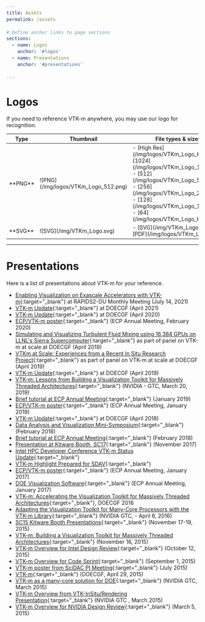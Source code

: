 ```yaml
---
title: Assets
permalink: /assets

# Define anchor links to page sections
sections:
  - name: Logos
    anchor: '#logos'
  - name: Presentations
    anchor: '#presentations'

---
```


# Logos
If you need to reference VTK-m anywhere, you may use our logo for recognition.

<table>
<thead>
<th>Type</th>
<th width="200">Thumbnail</th>
<th>File types & sizes</th>
</thead>
<tbody>
<tr>
<td markdown="1">
**PNG**
</td>
<td markdown="1">
![PNG](/img/logos/VTKm_Logo_512.png)
</td>
<td markdown="1">
- [High Res](/img/logos/VTKm_Logo_Hi.png)
- [1024](/img/logos/VTKm_Logo_1024.png)
- [512](/img/logos/VTKm_Logo_512.png)
- [256](/img/logos/VTKm_Logo_256.png)
- [128](/img/logos/VTKm_Logo_128.png)
- [64](/img/logos/VTKm_Logo_Hi.png)
</td>
</tr>
<tr>
<td markdown="1">
**SVG**
</td>
<td markdown="1">
![SVG](/img/VTKm_Logo.svg)
</td>
<td markdown="1">
- [SVG](/img/VTKm_Logo.svg)
- [PDF](/img/logos/VTKm_Logo.pdf)
</td>
</tr>
</tbody>
</table>


---

# Presentations
Here is a list of presentations about VTK-m for your reference.
- [Enabling Visualization on Exascale Accelerators with VTK-m](https://drive.google.com/file/d/16dYZFHv9zHGCZmKoBNX8c_W-li1mvrvM/view?usp=sharing){:target="_blank"} at RAPIDS2-DU Monthly Meeting (July 14, 2021)
- [VTK-m Update](https://drive.google.com/file/d/1ZKJNJNJGG4ixIAtw64NPhI95QUbpeMxh/view?usp=sharing){:target="_blank"} at DOECGF (April 2021)
- [VTK-m Update](https://drive.google.com/file/d/11P6pa-RtzKbX4nGsTD_YBJLP11IXOg_v/view?usp=sharing){:target="_blank"} at DOECGF (April 2020)
- [ECP/VTK-m poster](https://drive.google.com/file/d/1UAXwcZaDbwTVBGqByGR3YuxOxjWEa1W0/view?usp=sharing){:target="_blank"} (ECP Annual Meeting, February 2020)
- [Simulating and Visualizing Turbulent Fluid Mixing
using 16,384 GPUs on LLNL's Sierra Supercomputer](https://drive.google.com/file/d/1vR6ctAr8_hH_-oyIHBoqx9IrZKe5eE8i/view?usp=sharing){:target="_blank"} as part of panel on VTK-m at scale at DOECGF (April 2019)
- [VTKm at Scale: Experiences from a Recent In Situ Research Project](https://drive.google.com/file/d/1wC7nUQORiWjC2EOq7XQubY4b_CWV8KqN/view?usp=sharing){:target="_blank"} as part of panel on VTK-m at scale at DOECGF (April 2019)
- [VTK-m Update](https://drive.google.com/file/d/1CBX5RhsSRyuWK9NsfHEJq-gHhs4HpgqL/view?usp=sharing){:target="_blank"} at DOECGF (April 2019)
- [VTK-m: Lessons from Building a Visualization Toolkit for Massively Threaded Architectures](https://drive.google.com/file/d/1eadMYNYE4Dd_rG0LoLh8o5zEy4HSBWj8/view?usp=sharing){:target="_blank"} (NVIDIA - GTC, March 20, 2019)
- [Brief tutorial at ECP Annual Meeting](https://drive.google.com/file/d/1fWYlF7us7iW0Z2RBR_9T4eEiIHqkFmKp/view?usp=sharing){:target="_blank"} (January 2019)
- [ECP/VTK-m poster](https://drive.google.com/file/d/14bK4MWhROmmFTOl8myws0AitN4-_KfrX/view?usp=sharing){:target="_blank"} (ECP Annual Meeting, January 2019)
- [VTK-m Update](https://drive.google.com/file/d/1Dd7mNOFSjFZHiEo0kCYiOvIB9Pv56YOG/view?usp=sharing){:target="_blank"} at DOECGF (April 2018)
- [Data Analysis and Visualization Mini-Symposium](https://drive.google.com/file/d/1g5tK8mdUwPmmYhfbJa2fuUQS9DJg549-/view?usp=sharing){:target="_blank"} (February 2018)
- [Brief tutorial at ECP Annual Meeting](https://drive.google.com/file/d/1r13fwISB1uz0E3lC_K7YMwCm4cj0I5D7/view?usp=sharing){:target="_blank"} (February 2018)
- [Presentation at Kitware Booth, SC17](https://drive.google.com/file/d/1FxyIxUpz2Oi7vyXoFtcmBAUiOnN1P9Cj/view?usp=sharing){:target="_blank"} (November 2017)
- [Intel HPC Developer Conference VTK-m Status Update](https://drive.google.com/file/d/1aRRArtIWTSxUyErwq9Urrdz9jeBMIxW3/view?usp=sharing){:target="_blank"}
- [VTK-m Highlight Prepared for SDAV](https://drive.google.com/file/d/1sTRSh0SF5x3pICda-QUpmMfj2PYgYYPG/view?usp=sharing){:target="_blank"}
- [ECP/VTK-m poster](https://drive.google.com/file/d/10A-oceNzwVYBNkZpuY5p1R4bEg-gO9b9/view?usp=sharing){:target="_blank"} (ECP Annual Meeting, January 2017)
- [DOE Visualization Software](https://drive.google.com/file/d/1hJQTwrNZIK5I3tgqsVJoTfQ_i8m4fE5f/view?usp=sharing){:target="_blank"} (ECP Annual Meeting, January 2017)
- [VTK-m: Accelerating the Visualization Toolkit for Massively Threaded Architectures](https://drive.google.com/file/d/1xPN2BB5liH1YsTe481vcfhuychb1zhsr/view?usp=sharing){:target="_blank"}, DOECGF 2016
- [Adapting the Visualization Toolkit for Many-Core Processors with the VTK-m Library](https://drive.google.com/file/d/1wHSL6Hl8MdPhBr4OYq83f5LZHddvp537/view?usp=sharing){:target="_blank"} (NVIDIA GTC, - April 6, 2016)
- [SC15 Kitware Booth Presentations](/img/presentations/SC15_Kitware_Booth_Presentations){:target="_blank"} (November 17-19, 2015)
- [VTK-m: Building a Visualization Toolkit for Massively Threaded Architectures](https://drive.google.com/file/d/1Nhj4kT6EqEilGBIJx3-DvrvhbYFhWl3A/view?usp=sharing){:target="_blank"} (November 16, 2015)
- [VTK-m Overview for Intel Design Review](https://drive.google.com/file/d/1m8AdBp8i5cBD_6LyW5UU-pdDq2Zp82nT/view?usp=sharing){:target="_blank"} (October 12, 2015)
- [VTK-m Overview for Code Sprint](https://drive.google.com/file/d/1XaABidfb9nn18OtHKrjaSVFeXYOUa2bD/view?usp=sharing){:target="_blank"} (September 1, 2015)
- [VTK-m poster from SciDAC PI Meeting](https://drive.google.com/file/d/1jfzZc-dqr3WXoGc7UuDSPHS5qP1Y5Zhw/view?usp=sharing){:target="_blank"} (July 2015)
- [VTK-m](https://drive.google.com/file/d/1Pjcl4aO3MRS3l4tHu5NNemh2tGY0NZFK/view?usp=sharing){:target="_blank"} (DOECGF, April 29, 2015)
- [VTK-m as a many-core solution for DOE](https://drive.google.com/file/d/1H_4JbrpmcmWW9hWctw0sBNn1ISVsIEHP/view?usp=sharing){:target="_blank"} (NVIDIA GTC, March 2015)
- [VTK-m Overview from VTK-InSitu/Rendering Presentation](https://drive.google.com/file/d/1p7mtyaXfQE5wDHlR3FANMRk9G0dhx6F7/view?usp=sharing){:target="_blank"} (NVIDIA GTC , March 2015)
- [VTK-m Overview for NVIDIA Design Review](https://drive.google.com/file/d/1V6AUsc_JYYjbBmZj8DgZHz2MY2o3Jb90/view?usp=sharing){:target="_blank"} (March 5, 2015)
